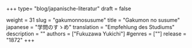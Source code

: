 +++
type= "blog/japanische-literatur"
draft = false

weight = 31
slug = "gakumonnosusume"
title = "Gakumon no susume"
japanese = "学問のすゝめ"
translation = "Empfehlung des Studiums"
description = ""
authors = ["Fukuzawa Yukichi"]
#genres = [""]
release = "1872"
+++

